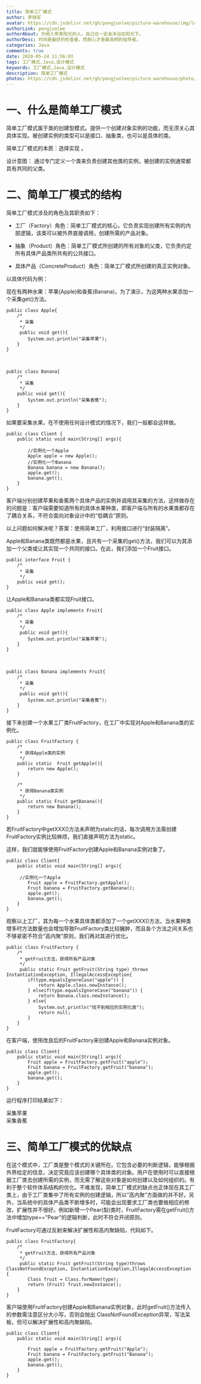```yaml
---
title: 简单工厂模式
author: 李朋军
avatar: https://cdn.jsdelivr.net/gh/pengjunlee/picture-warehouse/img/logo.jpg
authorLink: pengjunlee
authorAbout: 为他人带来阳光的人，自己也一定会沐浴在阳光下。
authorDesc: 时间是最好的检查者，而耐心才是最高明的指导者。
categories: Java
comments: true
date: 2020-05-24 11:56:03
tags: 工厂模式,Java,设计模式
keywords: 工厂模式,Java,设计模式
description: 简单工厂模式
photos: https://cdn.jsdelivr.net/gh/pengjunlee/picture-warehouse/photo/java-pattern.png
---
```

# 一、什么是简单工厂模式
简单工厂模式属于类的创建型模式。提供一个创建对象实例的功能，而无须关心其具体实现。被创建实例的类型可以是接口、抽象类，也可以是具体的类。 

简单工厂模式的本质：选择实现 。

设计意图： 通过专门定义一个类来负责创建其他类的实例，被创建的实例通常都具有共同的父类。

# 二、简单工厂模式的结构
简单工厂模式涉及的角色及其职责如下：

+ 工厂（Factory）角色：简单工厂模式的核心，它负责实现创建所有实例的内部逻辑，该类可以被外界直接调用，创建所需的产品对象。  
- 抽象（Product）角色：简单工厂模式所创建的所有对象的父类，它负责约定所有具体产品类所共有的公共接口。  
* 具体产品（ConcreteProduct）角色：简单工厂模式所创建的真正实例对象。

以具体代码为例： 

现在有两种水果：苹果(Apple)和香蕉(Banana)，为了演示，为这两种水果添加一个采集get()方法。
  
	public class Apple{
	    /*
	     * 采集
	     */
	     public void get(){
	        System.out.println("采集苹果");
	    }
	}
<br>

	public class Banana{
	    /*
	     * 采集
	     */
	    public void get(){
	        System.out.println("采集香蕉");
	    }
	}

如果要采集水果，在不使用任何设计模式的情况下，我们一般都会这样做。

	public class Client {
	    public static void main(String[] args){
	 
	        //实例化一个Apple
	        Apple apple = new Apple();
	        //实例化一个Banana
	        Banana banana = new Banana();
	        apple.get();
	        banana.get();
	    }
	}

客户端分别创建苹果和香蕉两个具体产品的实例并调用其采集的方法，这样做存在的问题是：客户端需要知道所有的具体水果种类，即客户端与所有的水果类都存在了耦合关系，不符合面向对象设计中的“低耦合”原则。

以上问题如何解决呢？答案：使用简单工厂，利用接口进行“封装隔离”。 

Apple和Banana类既然都是水果，且共有一个采集的get()方法，我们可以为其添加一个父类或让其实现一个共同的接口。在此，我们添加一个Fruit接口。  

	public interface Fruit {
	    /*
	     * 采集
	     */
	    public void get();
	}


让Apple和Banana类都实现Fruit接口。  

	public class Apple implements Fruit{
	    /*
	     * 采集
	     */
	     public void get(){
	        System.out.println("采集苹果");
	    }
	}
<br>

	public class Banana implements Fruit{
	    /*
	     * 采集
	     */
	     public void get(){
	        System.out.println("采集香蕉");
	    }
	}

接下来创建一个水果工厂类FruitFactory，在工厂中实现对Apple和Banana类的实例化。  

	public class FruitFactory {
	    /*
	     * 获得Apple类的实例
	     */
	    public static  Fruit getApple(){
	        return new Apple();
	    }
	     
	    /*
	     * 获得Banana类实例
	     */
	    public static Fruit getBanana(){
	        return new Banana();
	    }
	}

若FruitFactory中getXXX()方法未声明为static的话，每次调用方法需创建FruitFactory实例比较麻烦，我们直接声明方法为static。

这样，我们就能够使用FruitFactory创建Apple和Banana实例对象了。 

	public class Client{
	    public static void main(String[] args){
	 
	     //实例化一个Apple
	        Fruit apple = FruitFactory.getApple();
	        Fruit banana = FruitFactory.getBanana();
	        apple.get();
	        banana.get();
	    }
	}

观察以上工厂，其为每一个水果具体类都添加了一个getXXX()方法，当水果种类增多时方法数量也会增加导致FruitFactory类比较臃肿，而且各个方法之间关系也不够紧密不符合“高内聚”原则，我们再对其进行优化。 

	public class FruitFactory {
	    /*
	     * getFruit方法，获得所有产品对象
	     */
	     public static Fruit getFruit(String type) throws InstantiationException, IllegalAccessException{
	        if(type.equalsIgnoreCase("apple")) {
	            return Apple.class.newInstance();
	        } elseif(type.equalsIgnoreCase("banana")) {
	            return Banana.class.newInstance();
	        } else{
	            System.out.println("找不到相应的实例化类");
	            return null;
	        }
	    }
	}

在客户端，使用改良后的FruitFactory来创建Apple和Banana实例对象。

	public class Client{
	    public static void main(String[] args){
	        Fruit apple = FruitFactory.getFruit("apple");
	        Fruit banana = FruitFactory.getFruit("banana");
	        apple.get();
	        banana.get();
	    }
	}

运行程序打印结果如下： 

采集苹果  
采集香蕉

# 三、简单工厂模式的优缺点
在这个模式中，工厂类是整个模式的关键所在。它包含必要的判断逻辑，能够根据外界给定的信息，决定究竟应该创建哪个具体类的对象。用户在使用时可以直接根据工厂类去创建所需的实例，而无需了解这些对象是如何创建以及如何组织的。有利于整个软件体系结构的优化。不难发现，简单工厂模式的缺点也正体现在其工厂类上，由于工厂类集中了所有实例的创建逻辑，所以“高内聚”方面做的并不好。另外，当系统中的具体产品类不断增多时，可能会出现要求工厂类也要做相应的修改，扩展性并不很好。例如新增一个Pear(梨)类时，FruitFactory需在getFruit()方法中增加type=="Pear"的逻辑判断，此时不符合开闭原则。

FruitFactory可通过反射来解决扩展性和高内聚缺陷，代码如下。

	public class FruitFactory{
	    /*
	     * getFruit方法，获得所有产品对象
	     */
	     public static Fruit getFruit(String type)throws ClassNotFoundException, InstantiationException,IllegalAccessException {
	        Class fruit = Class.forName(type);
	        return (Fruit) fruit.newInstance();
	    }
	}

客户端使用FruitFactory创建Apple和Banana实例对象，此时getFruit()方法传入的参数需注意区分大小写，否则会抛出
ClassNotFoundException异常，写法呆板，但可以解决扩展性和高内聚缺陷。

	public class Client{
	    public static void main(String[] args){
	 
	        Fruit apple = FruitFactory.getFruit("Apple");
	        Fruit banana = FruitFactory.getFruit("Banana");
	        apple.get();
	        banana.get();
	    }
	}